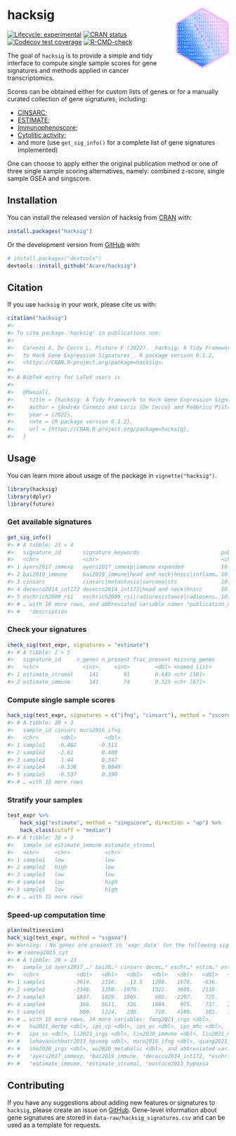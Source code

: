 
<!-- README.md is generated from README.Rmd. Please edit that file -->

# hacksig <img src="man/figures/logo.svg" align="right" height="139" />

<!-- badges: start -->

[![Lifecycle:
experimental](https://img.shields.io/badge/lifecycle-experimental-orange.svg)](https://lifecycle.r-lib.org/articles/stages.html#experimental)
[![CRAN
status](https://www.r-pkg.org/badges/version/hacksig)](https://CRAN.R-project.org/package=hacksig)
[![Codecov test
coverage](https://codecov.io/gh/Acare/hacksig/branch/master/graph/badge.svg)](https://app.codecov.io/gh/Acare/hacksig?branch=master)
[![R-CMD-check](https://github.com/Acare/hacksig/workflows/R-CMD-check/badge.svg)](https://github.com/Acare/hacksig/actions)
<!-- badges: end -->

The goal of `hacksig` is to provide a simple and tidy interface to
compute single sample scores for gene signatures and methods applied in
cancer transcriptomics.

Scores can be obtained either for custom lists of genes or for a
manually curated collection of gene signatures, including:

- [CINSARC](https://doi.org/10.1038/nm.2174);
- [ESTIMATE](https://doi.org/10.1038/ncomms3612);
- [Immunophenoscore](https://doi.org/10.1016/j.celrep.2016.12.019);
- [Cytolitic activity](https://doi.org/10.1016/j.cell.2014.12.033);
- and more (use `get_sig_info()` for a complete list of gene signatures
  implemented)

One can choose to apply either the original publication method or one of
three single sample scoring alternatives, namely: combined z-score,
single sample GSEA and singscore.

## Installation

You can install the released version of hacksig from
[CRAN](https://CRAN.R-project.org) with:

``` r
install.packages("hacksig")
```

Or the development version from [GitHub](https://github.com/) with:

``` r
# install.packages("devtools")
devtools::install_github("Acare/hacksig")
```

## Citation

If you use `hacksig` in your work, please cite us with:

``` r
citation("hacksig")
#> 
#> To cite package 'hacksig' in publications use:
#> 
#>   Carenzo A, De Cecco L, Pistore F (2022). _hacksig: A Tidy Framework
#>   to Hack Gene Expression Signatures_. R package version 0.1.2,
#>   <https://CRAN.R-project.org/package=hacksig>.
#> 
#> A BibTeX entry for LaTeX users is
#> 
#>   @Manual{,
#>     title = {hacksig: A Tidy Framework to Hack Gene Expression Signatures},
#>     author = {Andrea Carenzo and Loris {De Cecco} and Federico Pistore},
#>     year = {2022},
#>     note = {R package version 0.1.2},
#>     url = {https://CRAN.R-project.org/package=hacksig},
#>   }
```

## Usage

You can learn more about usage of the package in `vignette("hacksig")`.

``` r
library(hacksig)
library(dplyr)
library(future)
```

### Get available signatures

``` r
get_sig_info()
#> # A tibble: 23 × 4
#>   signature_id       signature_keywords                          publi…¹ descr…²
#>   <chr>              <chr>                                       <chr>   <chr>  
#> 1 ayers2017_immexp   ayers2017_immexp|immune expanded            10.117… Immune…
#> 2 bai2019_immune     bai2019_immune|head and neck|hnscc|inflamm… 10.115… Immune…
#> 3 cinsarc            cinsarc|metastasis|sarcoma|sts              10.103… Biomar…
#> 4 dececco2014_int172 dececco2014_int172|head and neck|hnscc      10.109… Signat…
#> 5 eschrich2009_rsi   eschrich2009_rsi|radioresistance|radiosens… 10.101… Genes …
#> # … with 18 more rows, and abbreviated variable names ¹​publication_doi,
#> #   ²​description
```

### Check your signatures

``` r
check_sig(test_expr, signatures = "estimate")
#> # A tibble: 2 × 5
#>   signature_id     n_genes n_present frac_present missing_genes
#>   <chr>              <int>     <int>        <dbl> <named list> 
#> 1 estimate_stromal     141        91        0.645 <chr [50]>   
#> 2 estimate_immune      141        74        0.525 <chr [67]>
```

### Compute single sample scores

``` r
hack_sig(test_expr, signatures = c("ifng", "cinsarc"), method = "zscore")
#> # A tibble: 20 × 3
#>   sample_id cinsarc muro2016_ifng
#>   <chr>       <dbl>         <dbl>
#> 1 sample1    -0.482       -0.511 
#> 2 sample2    -2.61         0.400 
#> 3 sample3     1.44         0.347 
#> 4 sample4    -0.538        0.0849
#> 5 sample5    -0.537        0.390 
#> # … with 15 more rows
```

### Stratify your samples

``` r
test_expr %>% 
    hack_sig("estimate", method = "singscore", direction = "up") %>% 
    hack_class(cutoff = "median")
#> # A tibble: 20 × 3
#>   sample_id estimate_immune estimate_stromal
#>   <chr>     <chr>           <chr>           
#> 1 sample1   low             low             
#> 2 sample2   high            low             
#> 3 sample3   low             low             
#> 4 sample4   low             high            
#> 5 sample5   low             high            
#> # … with 15 more rows
```

### Speed-up computation time

``` r
plan(multisession)
hack_sig(test_expr, method = "ssgsea")
#> Warning: ℹ No genes are present in 'expr_data' for the following signatures:
#> ✖ rooney2015_cyt
#> # A tibble: 20 × 23
#>   sample_id ayers2017_…¹ bai20…² cinsarc decec…³ eschr…⁴ estim…⁵ estim…⁶ eusta…⁷
#>   <chr>            <dbl>   <dbl>   <dbl>   <dbl>   <dbl>   <dbl>   <dbl>   <dbl>
#> 1 sample1         -3914.   2316.   -13.5   1288.   1678.   -636.    778.    49.4
#> 2 sample2         -3348.   1350. -1070.    1322.   3605.   2118.    703.   673. 
#> 3 sample3          1697.   1829.  1805.     685.  -2207.    725.    805.   -22.6
#> 4 sample4           366.   5611.   326.    1684.    975.    737.   2031.  2202. 
#> 5 sample5           969.   1224.   290.     718.   4109.    181.   1129.  1571. 
#> # … with 15 more rows, 14 more variables: fang2021_irgs <dbl>,
#> #   hu2021_derbp <dbl>, ips_cp <dbl>, ips_ec <dbl>, ips_mhc <dbl>,
#> #   ips_sc <dbl>, li2021_irgs <dbl>, liu2020_immune <dbl>, liu2021_mgs <dbl>,
#> #   lohavanichbutr2013_hpvneg <dbl>, muro2016_ifng <dbl>, qiang2021_irgs <dbl>,
#> #   she2020_irgs <dbl>, wu2020_metabolic <dbl>, and abbreviated variable names
#> #   ¹​ayers2017_immexp, ²​bai2019_immune, ³​dececco2014_int172, ⁴​eschrich2009_rsi,
#> #   ⁵​estimate_immune, ⁶​estimate_stromal, ⁷​eustace2013_hypoxia
```

## Contributing

If you have any suggestions about adding new features or signatures to
`hacksig`, please create an issue on
[GitHub](https://github.com/Acare/hacksig/issues). Gene-level
information about gene signatures are stored in
`data-raw/hacksig_signatures.csv` and can be used as a template for
requests.

